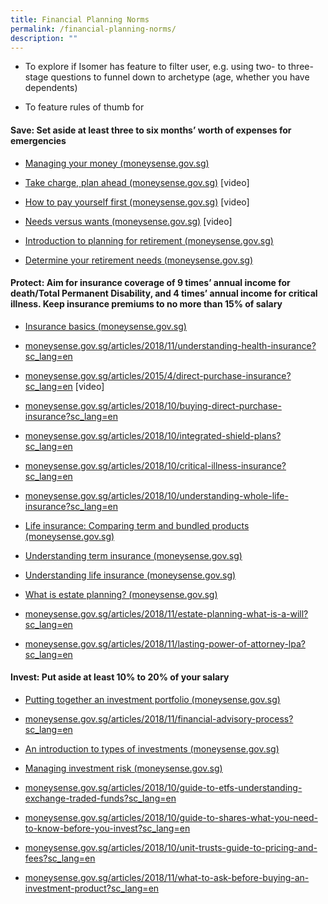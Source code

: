 ```yaml
---
title: Financial Planning Norms
permalink: /financial-planning-norms/
description: ""
---
```

*   To explore if Isomer has feature to filter user, e.g. using two- to three\-stage questions to funnel down to archetype (age, whether you have dependents) 
    
*   To feature rules of thumb for  
    

#### Save: Set aside at least three to six months’ worth of expenses for emergencies 
    

*   [​Managing your money (moneysense.gov.sg)](https://www.moneysense.gov.sg/articles/2018/11/managing-your-money) 
    
*   [Take charge, plan ahead (moneysense.gov.sg)](https://www.moneysense.gov.sg/articles/2014/8/take-charge-plan-ahead) \[video\] 
    
*   [How to pay yourself first (moneysense.gov.sg)](https://www.moneysense.gov.sg/articles/2013/10/how-to-pay-yourself-first) \[video\] 
    
*   [Needs versus wants (moneysense.gov.sg)](https://www.moneysense.gov.sg/articles/2013/10/needs-versus-wants) \[video\] 
    

*   [Introduction to planning for retirement (moneysense.gov.sg)](https://www.moneysense.gov.sg/articles/2018/10/introduction-to-retirement-planning)  
    
*   [Determine your retirement needs​ (moneysense.gov.sg)](https://www.moneysense.gov.sg/articles/2018/10/determine-your-retirement-needs) 
    

#### Protect: Aim for insurance coverage of 9 times’ annual income for death/Total Permanent Disability, and 4 times’ annual income for critical illness. Keep insurance premiums to no more than 15% of salary 
    

*   [​Insurance basics (moneysense.gov.sg)](https://www.moneysense.gov.sg/articles/2018/11/insurance-basics) 
    
*   [moneysense.gov.sg/articles/2018/11/understanding-health-insurance?sc\_lang=en](https://www.moneysense.gov.sg/articles/2018/11/understanding-health-insurance?sc_lang=en) 
    

*   [moneysense.gov.sg/articles/2015/4/direct-purchase-insurance?sc\_lang=en](https://www.moneysense.gov.sg/articles/2015/4/direct-purchase-insurance?sc_lang=en) \[video\] 
    
*   [moneysense.gov.sg/articles/2018/10/buying-direct-purchase-insurance?sc\_lang=en](https://www.moneysense.gov.sg/articles/2018/10/buying-direct-purchase-insurance?sc_lang=en) 
    
*   [moneysense.gov.sg/articles/2018/10/integrated-shield-plans?sc\_lang=en](https://www.moneysense.gov.sg/articles/2018/10/integrated-shield-plans?sc_lang=en) 
    
*   [moneysense.gov.sg/articles/2018/10/critical-illness-insurance?sc\_lang=en](https://www.moneysense.gov.sg/articles/2018/10/critical-illness-insurance?sc_lang=en) 
    
*   [moneysense.gov.sg/articles/2018/10/understanding-whole-life-insurance?sc\_lang=en](https://www.moneysense.gov.sg/articles/2018/10/understanding-whole-life-insurance?sc_lang=en) 
    

*   [​Life insurance: Comparing term and bundled products (moneysense.gov.sg)](https://www.moneysense.gov.sg/articles/2018/10/life-insurance-comparing-term-and-bundled-products) 
    
*   [Understanding term insurance (moneysense.gov.sg)](https://www.moneysense.gov.sg/articles/2018/11/understanding-term-insurance) 
    
*   [Understanding life insurance (moneysense.gov.sg)](https://www.moneysense.gov.sg/articles/2018/11/understanding-life-insurance) 
    
*   [​What is estate planning? (moneysense.gov.sg)](https://www.moneysense.gov.sg/articles/2018/10/what-is-estate-planning) 
    
*   [moneysense.gov.sg/articles/2018/11/estate-planning-what-is-a-will?sc\_lang=en](https://www.moneysense.gov.sg/articles/2018/11/estate-planning-what-is-a-will?sc_lang=en) 
    

*   [moneysense.gov.sg/articles/2018/11/lasting-power-of-attorney-lpa?sc\_lang=en](https://www.moneysense.gov.sg/articles/2018/11/lasting-power-of-attorney-lpa?sc_lang=en) 
    

#### Invest: Put aside at least 10% to 20% of your salary  
    

*   [Putting together an investment portfolio​ (moneysense.gov.sg)](https://www.moneysense.gov.sg/articles/2018/11/putting-together-an-investment-portfolio) 
    
*   [moneysense.gov.sg/articles/2018/11/financial-advisory-process?sc\_lang=en](https://www.moneysense.gov.sg/articles/2018/11/financial-advisory-process?sc_lang=en) 
    
*   [An introduction to types of investment​s (moneysense.gov.sg)](https://www.moneysense.gov.sg/articles/2018/10/an-introduction-to-types-of-investments) 
    

*   [Managing investment risk (moneysense.gov.sg)](https://www.moneysense.gov.sg/articles/2018/10/managing-investment-risk) 
    
*   [moneysense.gov.sg/articles/2018/10/guide-to-etfs-understanding-exchange-traded-funds?sc\_lang=en](https://www.moneysense.gov.sg/articles/2018/10/guide-to-etfs-understanding-exchange-traded-funds?sc_lang=en) 
    
*   [moneysense.gov.sg/articles/2018/10/guide-to-shares-what-you-need-to-know-before-you-invest?sc\_lang=en](https://www.moneysense.gov.sg/articles/2018/10/guide-to-shares-what-you-need-to-know-before-you-invest?sc_lang=en) 
    
*   [moneysense.gov.sg/articles/2018/10/unit-trusts-guide-to-pricing-and-fees?sc\_lang=en](https://www.moneysense.gov.sg/articles/2018/10/unit-trusts-guide-to-pricing-and-fees?sc_lang=en) 
    
*   [moneysense.gov.sg/articles/2018/11/what-to-ask-before-buying-an-investment-product?sc\_lang=en](https://www.moneysense.gov.sg/articles/2018/11/what-to-ask-before-buying-an-investment-product?sc_lang=en)